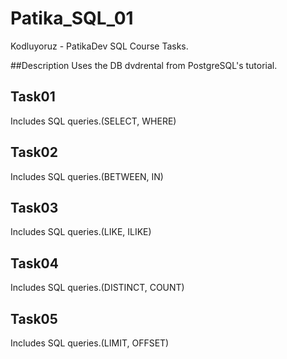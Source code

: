# Patika_SQL_01
Kodluyoruz - PatikaDev SQL Course Tasks.

##Description
Uses the DB dvdrental from PostgreSQL's tutorial.

## Task01
Includes SQL queries.(SELECT, WHERE)

## Task02
Includes SQL queries.(BETWEEN, IN)

## Task03
Includes SQL queries.(LIKE, ILIKE)

## Task04
Includes SQL queries.(DISTINCT, COUNT)

## Task05
Includes SQL queries.(LIMIT, OFFSET)
